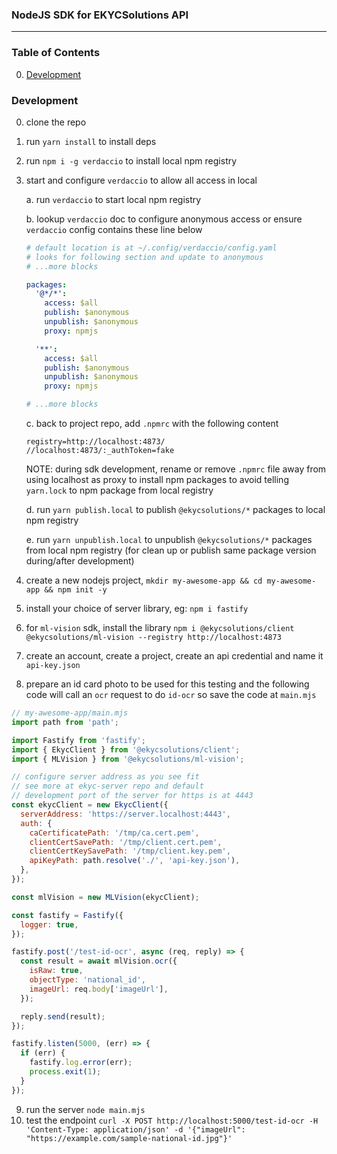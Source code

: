 
### NodeJS SDK for EKYCSolutions API
---

### Table of Contents
0. [Development](#development)

### Development
0. clone the repo
1. run `yarn install` to install deps
2. run `npm i -g verdaccio` to install local npm registry
3. start and configure `verdaccio` to allow all access in local

    a. run `verdaccio` to start local npm registry

    b. lookup `verdaccio` doc to configure anonymous access or ensure `verdaccio` config contains these line below
    ```yaml
    # default location is at ~/.config/verdaccio/config.yaml
    # looks for following section and update to anonymous
    # ...more blocks

    packages:
      '@*/*':
        access: $all
        publish: $anonymous
        unpublish: $anonymous
        proxy: npmjs

      '**':
        access: $all
        publish: $anonymous
        unpublish: $anonymous
        proxy: npmjs

    # ...more blocks
    ```

    c. back to project repo, add `.npmrc` with the following content
    ```
    registry=http://localhost:4873/
    //localhost:4873/:_authToken=fake
    ```
    NOTE: during sdk development, rename or remove `.npmrc` file away from using localhost as proxy to install npm packages to avoid telling `yarn.lock` to npm package from local registry

    d. run `yarn publish.local` to publish `@ekycsolutions/*` packages to local npm registry

    e. run `yarn unpublish.local` to unpublish `@ekycsolutions/*` packages from local npm registry (for clean up or publish same package version during/after development) 
4. create a new nodejs project, `mkdir my-awesome-app && cd my-awesome-app && npm init -y`
5. install your choice of server library, eg: `npm i fastify`
6. for `ml-vision` sdk, install the library `npm i @ekycsolutions/client @ekycsolutions/ml-vision --registry http://localhost:4873`
7. create an account, create a project, create an api credential and name it `api-key.json`
8. prepare an id card photo to be used for this testing and the following code will call an `ocr` request to do `id-ocr` so save the code at `main.mjs`
```javascript
// my-awesome-app/main.mjs
import path from 'path';

import Fastify from 'fastify';
import { EkycClient } from '@ekycsolutions/client';
import { MLVision } from '@ekycsolutions/ml-vision';

// configure server address as you see fit
// see more at ekyc-server repo and default
// development port of the server for https is at 4443
const ekycClient = new EkycClient({
  serverAddress: 'https://server.localhost:4443',
  auth: {
    caCertificatePath: '/tmp/ca.cert.pem',
    clientCertSavePath: '/tmp/client.cert.pem',
    clientCertKeySavePath: '/tmp/client.key.pem',
    apiKeyPath: path.resolve('./', 'api-key.json'),
  },
});

const mlVision = new MLVision(ekycClient);

const fastify = Fastify({
  logger: true,
});

fastify.post('/test-id-ocr', async (req, reply) => {
  const result = await mlVision.ocr({
    isRaw: true,
    objectType: 'national_id',
    imageUrl: req.body['imageUrl'],
  });

  reply.send(result);
});

fastify.listen(5000, (err) => {
  if (err) {
    fastify.log.error(err);
    process.exit(1);
  }
});
```
9. run the server `node main.mjs`
10. test the endpoint `curl -X POST http://localhost:5000/test-id-ocr -H 'Content-Type: application/json' -d '{"imageUrl": "https://example.com/sample-national-id.jpg"}'`

